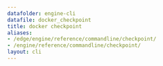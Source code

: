 ```yaml
---
datafolder: engine-cli
datafile: docker_checkpoint
title: docker checkpoint
aliases:
- /edge/engine/reference/commandline/checkpoint/
- /engine/reference/commandline/checkpoint/
layout: cli
---
```


<!--
This page is automatically generated from Docker's source code. If you want to
suggest a change to the text that appears here, open a ticket or pull request
in the source repository on GitHub:

https://github.com/docker/cli
-->
